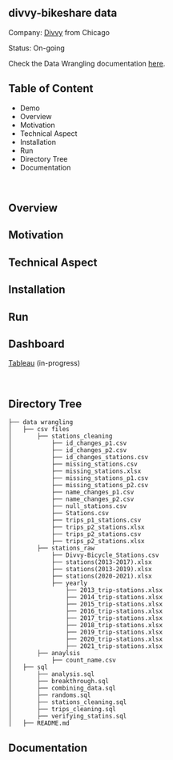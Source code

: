 ## divvy-bikeshare data

Company:
[Divvy](https://divvybikes.com) from Chicago

Status: On-going 

Check the Data Wrangling documentation [here](https://github.com/56i8/divvy-bikeshare/tree/master/data%20wrangling#data-wrangling).

## Table of Content

- Demo
- Overview
- Motivation
- Technical Aspect
- Installation
- Run
- Directory Tree
- Documentation



&nbsp;

## Overview

## Motivation

## Technical Aspect

## Installation

## Run

## Dashboard

[Tableau](https://public.tableau.com/views/divvy_16568706763730/Dashboard1?:language=en-US&publish=yes&:display_count=n&:origin=viz_share_link) (in-progress)

&nbsp;

## Directory Tree

```
├── data wrangling 
│   ├── csv files
│       ├── stations_cleaning
│           ├── id_changes_p1.csv
│           ├── id_changes_p2.csv
│           ├── id_changes_stations.csv
│           ├── missing_stations.csv
│           ├── missing_stations.xlsx
│           ├── missing_stations_p1.csv
│           ├── missing_stations_p2.csv
│           ├── name_changes_p1.csv
│           ├── name_changes_p2.csv
│           ├── null_stations.csv
│           ├── Stations.csv
│           ├── trips_p1_stations.csv
│           ├── trips_p2_stations.xlsx
│           ├── trips_p2_stations.csv
│           ├── trips_p2_stations.xlsx
│       ├── stations_raw
│           ├── Divvy-Bicycle_Stations.csv
│           ├── stations(2013-2017).xlsx
│           ├── stations(2013-2019).xlsx
│           ├── stations(2020-2021).xlsx
│           ├── yearly
│               ├── 2013_trip-stations.xlsx
│               ├── 2014_trip-stations.xlsx
│               ├── 2015_trip-stations.xlsx
│               ├── 2016_trip-stations.xlsx
│               ├── 2017_trip-stations.xlsx
│               ├── 2018_trip-stations.xlsx
│               ├── 2019_trip-stations.xlsx
│               ├── 2020_trip-stations.xlsx
│               ├── 2021_trip-stations.xlsx
│       ├── anaylsis
│           ├── count_name.csv
│   ├── sql
│       ├── analysis.sql
│       ├── breakthrough.sql
│       ├── combining_data.sql
│       ├── randoms.sql
│       ├── stations_cleaning.sql
│       ├── trips_cleaning.sql
│       ├── verifying_statins.sql
│   ├── README.md
```

## Documentation

